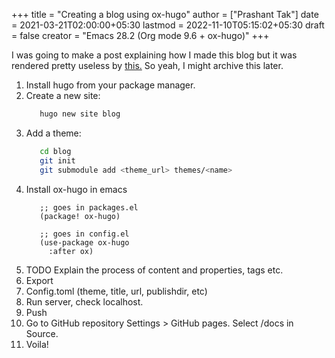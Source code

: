 +++
title = "Creating a blog using ox-hugo"
author = ["Prashant Tak"]
date = 2021-03-21T02:00:00+05:30
lastmod = 2022-11-10T05:15:02+05:30
draft = false
creator = "Emacs 28.2 (Org mode 9.6 + ox-hugo)"
+++

I was going to make a post explaining how I made this blog but it was rendered pretty useless by [this.](https://dev.to/usamasubhani/setup-a-blog-with-hugo-and-github-pages-562n) So yeah, I might archive this later.

1.  Install hugo from your package manager.
2.  Create a new site:
    ```sh
       hugo new site blog
    ```
3.  Add a theme:
    ```sh
       cd blog
       git init
       git submodule add <theme_url> themes/<name>
    ```
4.  Install ox-hugo in emacs
    ```emacs-lisp
       ;; goes in packages.el
       (package! ox-hugo)

       ;; goes in config.el
       (use-package ox-hugo
         :after ox)
    ```
5.  TODO Explain the process of content and properties, tags etc.
6.  Export
7.  Config.toml (theme, title, url, publishdir, etc)
8.  Run server, check localhost.
9.  Push
10. Go to GitHub repository Settings &gt; GitHub pages. Select /docs in Source.
11. Voila!
